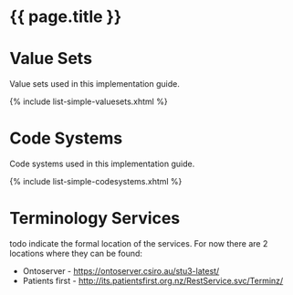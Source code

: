 # {{ page.title }}

# Value Sets

Value sets used in this implementation guide.

{% include list-simple-valuesets.xhtml %}


# Code Systems

Code systems used in this implementation guide.

{% include list-simple-codesystems.xhtml %}


# Terminology Services

todo indicate the formal location of the services.
For now there are 2 locations where they can be found:

* Ontoserver - https://ontoserver.csiro.au/stu3-latest/
* Patients first - http://its.patientsfirst.org.nz/RestService.svc/Terminz/
